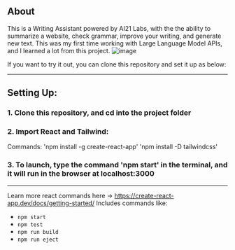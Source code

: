 
## About

This is a Writing Assistant powered by AI21 Labs, with the the ability to summarize a website, check grammar, improve your writing, and generate new text. This was my first time working with Large Language Model APIs, and I learned a lot from this project.
![image](https://github.com/Daniel-Lamb/Writing_Assistant_AI/assets/96439440/fa1fb7d2-c3cf-4915-b6df-539d6ade4c7c)

If you want to try it out, you can clone this repository and set it up as below:

<hr>

## Setting Up:

### 1. Clone this repository, and cd into the project folder

### 2. Import React and Tailwind:
Commands:
'npm install -g create-react-app'
'npm install -D tailwindcss'

### 3. To launch, type the command 'npm start' in the terminal, and it will run in the browser at localhost:3000

<hr>

Learn more react commands here ->   https://create-react-app.dev/docs/getting-started/
Includes commands like:
- `npm start`
- `npm test`
- `npm run build`
- `npm run eject`
